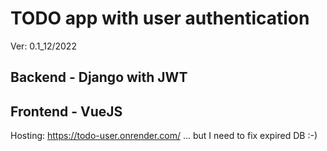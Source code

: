 # TODO app with user authentication
Ver: 0.1_12/2022
## Backend - Django with JWT
## Frontend - VueJS
 Hosting: https://todo-user.onrender.com/ ... but I need to fix expired DB :-)